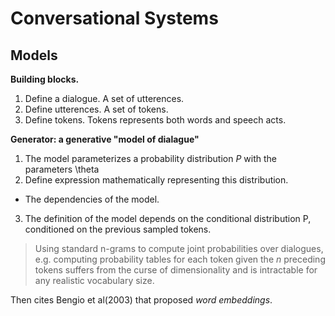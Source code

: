 # Conversational Systems

## Models

<strong>Building blocks.</strong> 
1. Define a dialogue. A set of utterences.
2. Define utterences.  A set of tokens.
3. Define tokens. Tokens represents both words and speech acts. 

<strong>Generator: a generative "model of dialague"</strong> 
1. The model parameterizes a probability distribution <em>P</em> with the parameters <tex>\theta</tex>
2. Define expression mathematically representing this distribution.
  * The dependencies of the model.
3. The definition of the model depends on the conditional distribution P, conditioned on
   the previous sampled tokens.

> Using standard n-grams to compute joint probabilities over dialogues, e.g. computing
> probability tables for each token given the <em>n</em> preceding tokens suffers from the
> curse of dimensionality and is intractable for any realistic vocabulary size.

Then cites Bengio et al(2003) that proposed <em>word embeddings</em>.
